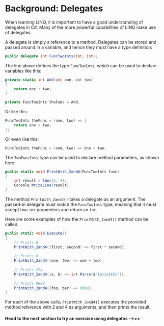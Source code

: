 # Background: Delegates

When learning LINQ, it is important to have a good understanding of delegates in C#. Many of the more powerful capabilities of LINQ make use of delegates.

A delegate is simply a reference to a method. Delegates can be stored and passed around in a variable, and hence they must have a type definition:


```C#
public delegate int FuncTwoInts(int, int);
```

The line above defines the type `FuncTwoInts`, which can be used to declare variables like this:

```C#
private static int Add(int one, int two)
{
	return one + two;
}

private FuncTwoInts theFunc = Add;
```

Or like this:

```C#
FuncTwoInts theFunc = (one, two) => {
    return one + two;
};
```

Or even like this:

```C#
FuncTwoInts theFunc = (one, two) => one + two;
```

The `TwoFuncInts` type can be used to declare method parameters, as shown here:

```C#
public static void PrintWith_2and4(FuncTwoInts func)
{
    int result = func(2, 4);
    Console.WriteLine(result);
}
```

The method `PrintWith_2and4()` takes a delegate as an argument. The passed-in delegate must match the `FuncTwoInts` type, meaning that it must accept two `int` parameters and return an `int`. 

Here are some examples of how the `PrintWith_2and4()` method can be called:

```C#
public static void Execute()
{
    // Prints 8
    PrintWith_2and4((first, second) => first * second);
    
    // Prints 6
    PrintWith_2and4((one, two) => one + two);
    
    // Prints 224
    PrintWith_2and4((a, b) => int.Parse($"{a}{a}{b}"));
    
    // Prints 9999
    PrintWith_2and4((foo, bar) => 9999);
}
```


For each of the above calls, `PrintWith_2and4()` executes the provided method reference with 2 and 4 as arguments, and then prints the result.

#### Head to the next section to try an exercise using delegates -->>>
